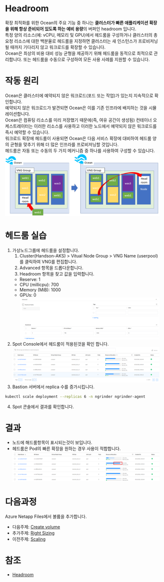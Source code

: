 # Headroom
확장 최적화를 위한 Ocean의 주요 기능 중 하나는 **클러스터가 빠른 애플리케이션 확장을 위해 항상 준비되어 있도록 하는 예비 용량**의 버퍼인 headroom 입니다.</br>
특정 양의 리소스(예: vCPU, 메모리 및 GPU)에서 헤드룸을 구성하거나 클러스터의 총 요청 리소스에 대한 백분율로 헤드룸을 지정하면 클러스터는 새 인스턴스가 프로비저닝될 때까지 기다리지 않고 워크로드를 확장할 수 있습니다. </br>
Ocean은 최상의 비용 대비 성능 균형을 제공하기 위해 헤드룸을 동적으로 최적으로 관리합니다. 또는 헤드룸을 수동으로 구성하여 모든 사용 사례를 지원할 수 있습니다.

# 작동 원리
Ocean은 클러스터에 예약되지 않은 워크로드(포드 또는 작업)가 있는지 지속적으로 확인합니다. </br>
예약되지 않은 워크로드가 발견되면 Ocean은 이를 기존 인프라에 배치하는 것을 시뮬레이션합니다. </br>
Ocean은 컴퓨팅 리소스를 미리 저장했기 때문에(즉, 여유 공간이 생성됨) 컨테이너 오케스트레이터는 이러한 리소스를 사용하고 이러한 노드에서 예약되지 않은 워크로드를 즉시 예약할 수 있습니다. </br>
워크로드 확장에 헤드룸이 사용되면 Ocean은 다음 서비스 확장에 대비하여 헤드룸 양의 균형을 맞추기 위해 더 많은 인프라를 프로비저닝할 것입니다. </br>
헤드룸은 자동 또는 수동의 두 가지 메커니즘 중 하나를 사용하여 구성할 수 있습니다. </br>
![DescribeHeadroom](./Images/DescribeHeadroom.png)

# 헤드룸 실습
1. 가상노드그룹에 헤드룸을 설정합니다.
   1. Cluster(Handson-AKS) > Vitual Node Group > VNG Name (userpool)를 클릭하여 VNG를 편집합니다.
   2. Advanced 항목을 드롭다운합니다.
   3. Headroom 항목을 찾고 값을 입력합니다.
   - Reserve: 1
   - CPU (millicpu): 700
   - Memory (MiB): 1000
   - GPUs: 0 
 ![Headroomconfig](./Images/AKSHeadroomconfig.png)
2. Spot Console에서 헤드룸이 적용된것을 확인 합니다.
![viewHeadroom](./Images/viewAKSHeadroom.png)
3. Bastion 서버에서 replica 수를 증가시킵니다.
```bash
kubectl scale deployment --replicas 6 -n ngrinder ngrinder-agent
```
4. Spot 콘솔에서 결과를 확인합니다.
# 결과
- 노드에 해드룸항목이 표시되는것이 보입니다.
- 헤드룸은 Pod의 빠른 확장을 원하는 경우 사용이 적합합니다.
![viewHeadroom](./Images/viewAKSHeadroom2.png)

# 다음과정
Azure Netapp Files에서 볼륨을 추가합니다.</br>
- 다음주제: [Create volume](../AzureNetappFiles/CreateVolmeinAzure.md)
- 추가주제: [Right Sizing](./RightSizing.md)
- 이전주제: [Scaling](./ScalingEvent.md)

# 참조
- [Headroom](https://docs.spot.io/ocean/features/headroom)
